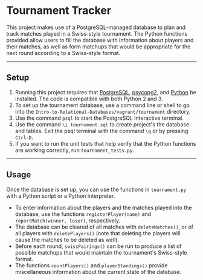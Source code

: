 Tournament Tracker
==================

This project makes use of a PostgreSQL-managed database to plan and track matches played in a Swiss-style tournament. The Python functions provided allow users to fill the database with information about players and their matches, as well as form matchups that would be appropriate for the next round according to a Swiss-style format.

----
## Setup
1. Running this project requires that [PostgreSQL](https://www.postgresql.org/download/), [psycopg2](http://initd.org/psycopg/download/), and [Python](https://www.python.org/downloads/) be installed. The code is compatible with both Python 2 and 3.
2. To set up the tournament database, use a command line or shell to go into the `Intro-to-Relational-Databases/vagrant/tournament` directory.
3. Use the command `psql` to start the PostgreSQL interactive terminal.
4. Use the command `\i tournament.sql` to create project's the database and tables. Exit the psql terminal with the command `\q` or by pressing `Ctrl-D`.
5. If you want to run the unit tests that help verify that the Python functions are working correctly, run `tournament_tests.py`.

----
## Usage
Once the database is set up,  you can use the functions in `tournament.py` with a Python script or a Python interpreter.

* To enter information about the players and the matches played into the database, use the functions `registerPlayer(name)` and `reportMatch(winner, loser)`, respectively.
* The database can be cleared of all matches with `deleteMatches()`, or of all players with `deletePlayers()` (note that deleting the players will cause the matches to be deleted as well).
* Before each round, `swissPairings()` can be run to produce a list of possible matchups that would maintain the tournament's Swiss-style format.
* The functions `countPlayers()` and `playerStandings()` provide miscellaneous information about the current state of the database.

